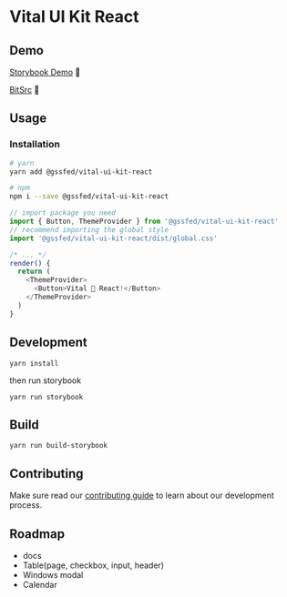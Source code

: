 # Vital UI Kit React

## Demo
[Storybook Demo](http://react.vitaluikit.com/) 👯

 [BitSrc](https://bitsrc.io/gssfed/vital-ui-kit-react)
  💃

## Usage

### Installation
```bash
# yarn
yarn add @gssfed/vital-ui-kit-react

# npm
npm i --save @gssfed/vital-ui-kit-react
```

```js
// import package you need
import { Button, ThemeProvider } from '@gssfed/vital-ui-kit-react'
// recommend importing the global style
import '@gssfed/vital-ui-kit-react/dist/global.css'

/* ... */
render() {
  return (
    <ThemeProvider>
      <Button>Vital 💜 React!</Button>
    </ThemeProvider>
  )
}
```



## Development

`yarn install`

then run storybook

`yarn run storybook`

## Build

`yarn run build-storybook`

## Contributing

Make sure read our [contributing guide](CONTRIBUTING.md) to learn about our development process.

## Roadmap

- docs
- Table(page, checkbox, input, header)
- Windows modal
- Calendar
